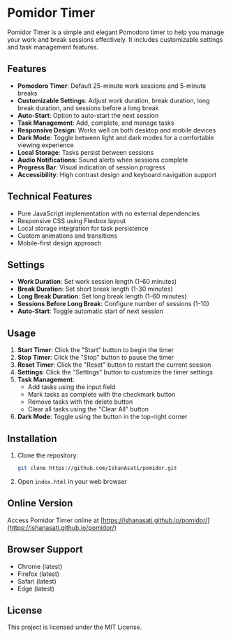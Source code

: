 # Pomidor Timer

Pomidor Timer is a simple and elegant Pomodoro timer to help you manage your work and break sessions effectively. It includes customizable settings and task management features.

## Features

- **Pomodoro Timer**: Default 25-minute work sessions and 5-minute breaks
- **Customizable Settings**: Adjust work duration, break duration, long break duration, and sessions before a long break
- **Auto-Start**: Option to auto-start the next session
- **Task Management**: Add, complete, and manage tasks
- **Responsive Design**: Works well on both desktop and mobile devices
- **Dark Mode**: Toggle between light and dark modes for a comfortable viewing experience
- **Local Storage**: Tasks persist between sessions
- **Audio Notifications**: Sound alerts when sessions complete
- **Progress Bar**: Visual indication of session progress
- **Accessibility**: High contrast design and keyboard navigation support

## Technical Features

- Pure JavaScript implementation with no external dependencies
- Responsive CSS using Flexbox layout
- Local storage integration for task persistence
- Custom animations and transitions
- Mobile-first design approach

## Settings

- **Work Duration**: Set work session length (1-60 minutes)
- **Break Duration**: Set short break length (1-30 minutes)
- **Long Break Duration**: Set long break length (1-60 minutes)
- **Sessions Before Long Break**: Configure number of sessions (1-10)
- **Auto-Start**: Toggle automatic start of next session

## Usage

1. **Start Timer**: Click the "Start" button to begin the timer
2. **Stop Timer**: Click the "Stop" button to pause the timer
3. **Reset Timer**: Click the "Reset" button to restart the current session
4. **Settings**: Click the "Settings" button to customize the timer settings
5. **Task Management**:
   - Add tasks using the input field
   - Mark tasks as complete with the checkmark button
   - Remove tasks with the delete button
   - Clear all tasks using the "Clear All" button
6. **Dark Mode**: Toggle using the button in the top-right corner

## Installation

1. Clone the repository:
    ```sh
    git clone https://github.com/IshanAsati/pomidor.git
    ```
2. Open `index.html` in your web browser

## Online Version

Access Pomidor Timer online at [https://ishanasati.github.io/pomidor/](https://ishanasati.github.io/pomidor/)

## Browser Support

- Chrome (latest)
- Firefox (latest)
- Safari (latest)
- Edge (latest)

## License

This project is licensed under the MIT License.
